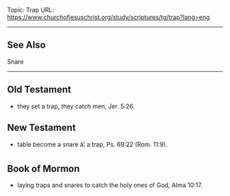 Topic: Trap
URL: https://www.churchofjesuschrist.org/study/scriptures/tg/trap?lang=eng

---

## See Also

Snare

---

## Old Testament

- they set a trap, they catch men, Jer. 5:26.

## New Testament

- table become a snare â¦ a trap, Ps. 69:22 (Rom. 11:9).

## Book of Mormon

- laying traps and snares to catch the holy ones of God, Alma 10:17.

